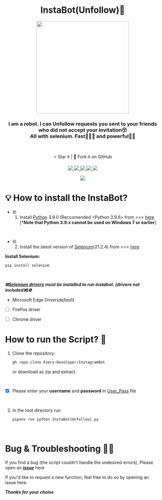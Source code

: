 
<h1 align="center">InstaBot(Unfollow)🤖</h1>
<p align="center">
<img src="https://imgur.com/nu9qFI0.png" width='300'>
  <h3 align='center'>I am a robot. I can Unfollow requests you sent to your friends who did not accept your invitation😚<br> All with selenium. Fast🏃🏻‍♂️ and powerful💪🏻</h3><br>
</p>
  <p align="center">⭐️ Star it | 🔱 Fork it on GitHub </p>
  <p align="center">
    <a href="https://github.com/Every-Developer/WhatsApp_Bot/blob/Main/LICENSE">
      <img src="https://img.shields.io/badge/license-MIT License-lightskyblue.svg" />
    </a>
    <a href="https://selenium-python.readthedocs.io/">
      <img src="https://img.shields.io/badge/built%20with-Selenium-crimson" />
    </a>
    <a href="https://www.python.org/">
    	<img src="https://img.shields.io/badge/Language-Python-turquoise" />
    <a href="https://github.com/Every-Developer?tab=stars">
      <img src='https://img.shields.io/badge/1-Stars-goldenrod'>
  <img src='https://img.shields.io/badge/0-Forks-brightgreen'>
  </p>
<p align='center'><a href='https://github.com/Every-Developer'><img  src='https://img.shields.io/badge/Coded%20By-Mohammadreza.D-plum'></a></p>
      
# 💡 How to install the InstaBot?

- [x] 1. Install [Python](https://www.python.org) 3.9.0 (Reccomended <Python 3.9.6> from >>>
[here](https://www.python.org/downloads/)<br>[***Note that Python 3.9.x cannot be used on Windows 7 or earlier**]
<br>

- [x] 2. Install the latest version of [Selenium](https://selenium-python.readthedocs.io/)(21.2.4) from >>> [here](https://selenium-python.readthedocs.io/installation.html)

**Install Selenium:**
```bash
pip install selenium
```
<br>

***🌐[Selenium drivers](https://selenium-python.readthedocs.io/installation.html#drivers) must be installed to run instabot. (drivers not included❌)🌐***

- Microsoft Edge Driver(*default*)
- [ ] FireFox driver
- [ ] Chrome driver


# How to run the Script? 🤔

1. Clone the repository:

   ```bash
   gh repo clone Every-Developer/InstagramBot
   ```

   or download as zip and extract.
<br>
      
- [x] Please enter your **username** and **password** in [User_Pass](https://github.com/Every-Developer/InstagramBot/blob/Community/User_Password.py) file
      
<br>      

2. In the root directory run

   ```bash
   pipenv run python InstaBot(Unfollow).py
   ```
   
<br>
 


# Bug & Troubleshooting 👨‍💻

If you find a bug (the script couldn't handle the undesired errors), Please open an [***issue***](https://github.com/Every-Developer/InstagramBot/issues) here

If you'd like to request a new function, feel free to do so by opening an issue here.

***Thanks for your choise***

